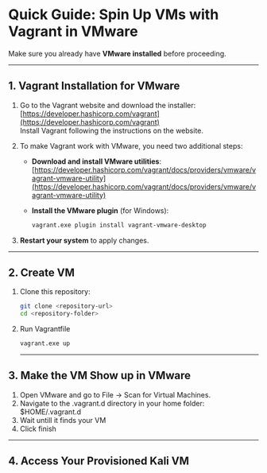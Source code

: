 # Quick Guide: Spin Up VMs with Vagrant in VMware

Make sure you already have **VMware installed** before proceeding.

---

## 1. Vagrant Installation for VMware

1. Go to the Vagrant website and download the installer:  
   [https://developer.hashicorp.com/vagrant](https://developer.hashicorp.com/vagrant)  
   Install Vagrant following the instructions on the website.

2. To make Vagrant work with VMware, you need two additional steps:

   - **Download and install VMware utilities**:  
     [https://developer.hashicorp.com/vagrant/docs/providers/vmware/vagrant-vmware-utility](https://developer.hashicorp.com/vagrant/docs/providers/vmware/vagrant-vmware-utility)  

   - **Install the VMware plugin** (for Windows):  
     ```bash
     vagrant.exe plugin install vagrant-vmware-desktop
     ```

3. **Restart your system** to apply changes.

---

## 2. Create VM

1. Clone this repository:  
   ```bash
   git clone <repository-url>
   cd <repository-folder>
   ```
2. Run Vagrantfile
   ```bash
   vagrant.exe up
   ```

   ---

## 3. Make the VM Show up in VMware
1. Open VMware and go to File → Scan for Virtual Machines.
2. Navigate to the .vagrant.d directory in your home folder: $HOME/.vagrant.d
3. Wait untill it finds your VM
4. Click finish

---

## 4. Access Your Provisioned Kali VM

